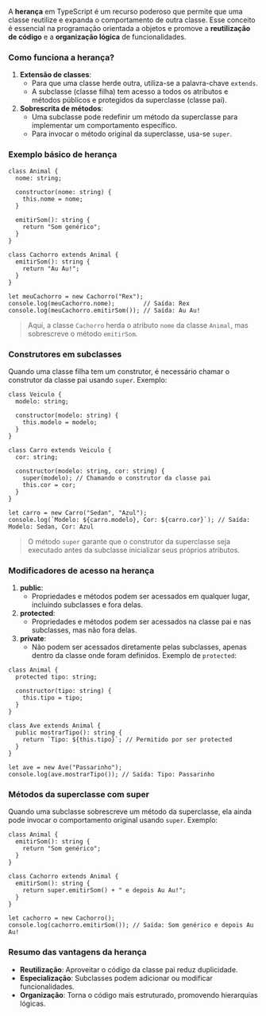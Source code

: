 A **herança** em TypeScript é um recurso poderoso que permite que uma classe reutilize e expanda o comportamento de outra classe. Esse conceito é essencial na programação orientada a objetos e promove a **reutilização de código** e a **organização lógica** de funcionalidades.

### **Como funciona a herança?**

1. **Extensão de classes**:
    - Para que uma classe herde outra, utiliza-se a palavra-chave `extends`.
    - A subclasse (classe filha) tem acesso a todos os atributos e métodos públicos e protegidos da superclasse (classe pai).
2. **Sobrescrita de métodos**:
    - Uma subclasse pode redefinir um método da superclasse para implementar um comportamento específico.
    - Para invocar o método original da superclasse, usa-se `super`.

### **Exemplo básico de herança**

```
class Animal {
  nome: string;

  constructor(nome: string) {
    this.nome = nome;
  }

  emitirSom(): string {
    return "Som genérico";
  }
}

class Cachorro extends Animal {
  emitirSom(): string {
    return "Au Au!";
  }
}

let meuCachorro = new Cachorro("Rex");
console.log(meuCachorro.nome);        // Saída: Rex
console.log(meuCachorro.emitirSom()); // Saída: Au Au!
```

> Aqui, a classe `Cachorro` herda o atributo `nome` da classe `Animal`, mas sobrescreve o método `emitirSom`.

### **Construtores em subclasses**

Quando uma classe filha tem um construtor, é necessário chamar o construtor da classe pai usando `super`.
Exemplo:

```
class Veiculo {
  modelo: string;

  constructor(modelo: string) {
    this.modelo = modelo;
  }
}

class Carro extends Veiculo {
  cor: string;

  constructor(modelo: string, cor: string) {
    super(modelo); // Chamando o construtor da classe pai
    this.cor = cor;
  }
}

let carro = new Carro("Sedan", "Azul");
console.log(`Modelo: ${carro.modelo}, Cor: ${carro.cor}`); // Saída: Modelo: Sedan, Cor: Azul
```

> O método `super` garante que o construtor da superclasse seja executado antes da subclasse inicializar seus próprios atributos.

### **Modificadores de acesso na herança**

1. **public**:
    - Propriedades e métodos podem ser acessados em qualquer lugar, incluindo subclasses e fora delas.
2. **protected**:
    - Propriedades e métodos podem ser acessados na classe pai e nas subclasses, mas não fora delas.
3. **private**:
    - Não podem ser acessados diretamente pelas subclasses, apenas dentro da classe onde foram definidos.
Exemplo de `protected`:

```
class Animal {
  protected tipo: string;

  constructor(tipo: string) {
    this.tipo = tipo;
  }
}

class Ave extends Animal {
  public mostrarTipo(): string {
    return `Tipo: ${this.tipo}`; // Permitido por ser protected
  }
}

let ave = new Ave("Passarinho");
console.log(ave.mostrarTipo()); // Saída: Tipo: Passarinho
```

### **Métodos da superclasse com super**

Quando uma subclasse sobrescreve um método da superclasse, ela ainda pode invocar o comportamento original usando `super`.
Exemplo:

```
class Animal {
  emitirSom(): string {
    return "Som genérico";
  }
}

class Cachorro extends Animal {
  emitirSom(): string {
    return super.emitirSom() + " e depois Au Au!";
  }
}

let cachorro = new Cachorro();
console.log(cachorro.emitirSom()); // Saída: Som genérico e depois Au Au!
```

### **Resumo das vantagens da herança**

- **Reutilização**: Aproveitar o código da classe pai reduz duplicidade.
- **Especialização**: Subclasses podem adicionar ou modificar funcionalidades.
- **Organização**: Torna o código mais estruturado, promovendo hierarquias lógicas.


